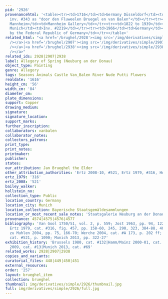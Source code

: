 ```yaml
---
pid: '2926'
provenancehtml: '<table><tr><td>1716</td><td>Germany Düsseldorf</td><td>Galerie Düsseldorf
  inv. #343 as "door den Fluweelen Bruegel en van Balen"</td></tr><tr><td>1730</td><td>Germany
  Mannheim</td><td>Mannheim Gallery</td></tr><tr><td>1822 to 1939</td><td>Germany
  Munich</td><td>Inv. #2219</td></tr><tr><td>1966</td><td>Germany</td><td>Restored
  by the Federal Republic of Germany</td></tr></table>'
related_html: "<a href='/brughel/2928'><img src='/img/derivatives/simple/2928/thumbnail.jpg'
  /></a>|<a href='/brughel/2907'><img src='/img/derivatives/simple/2907/thumbnail.jpg'
  /></a>|<a href='/brughel/2938'><img src='/img/derivatives/simple/2938/thumbnail.jpg'
  /></a>"
related_ids: 2928|2907|2938
label: Allegory of Spring (Neuburg an der Donau)
object_type: Painting
genre: Allegory
tags: Seasons Animals Castle Van_Balen River Nude Putti Flowers
realdate: '1616'
height_cm: '56'
width_cm: '84'
diameter_cm:
plate_dimensions:
support: Copper
drawing_medium:
signature:
signature_location:
support_marks:
further_inscription:
collaborators: vanbalen
collaborator_notes:
collectors_patrons:
print_type:
print_notes:
printmaker:
publisher:
states:
our_attribution: Jan Brueghel the Elder
other_attribution_authorities: 'Ertz 2008-10, #521, Ertz 1979, #316, Honig database'
ertz_1979: '316'
ertz_2008: '521'
bailey_walker:
hollstein_no:
collection_type: Public
location_country: Germany
location_city: Munich
location_collection: Bayerische Staatsgemäldesammlungen
location_or_most_recent_sale_notes: 'Staatsgalerie Neuburg an der Donau, inv. #13709'
provenance: 4574|4575|4576|4577
bibliography: 'Van Gool 1750/51, vol. 2, p. 559; Jost 1963, pp. 94, 122, fig. 23;
  Ertz 1979, cat. #316, fig. 457, pp. 158-60, 245, 290, 323, 384-88, 408, 610; Von
  zu Muhlen 2004, pp. 75, 166-70; Werche 2004, cat. #A 173, p. 202 ff; Ertz 2008-10,
  cat. #521, p. 1090; Munich 2013, pp. 322-27'
exhibition_history: 'Brussels 1980, cat. #132|Hamm/Mainz 2000-01, cat. #25|Munich
  2009, cat. #13|Munich 2013, cat. #69'
related_works: 2928|2907|2938
copies_and_variants:
curatorial_files: 448|449|450|451
external_resources:
order: '257'
layout: brueghel_item
collection: brueghel
thumbnail: img/derivatives/simple/2926/thumbnail.jpg
full: img/derivatives/simple/2926/full.jpg
---
```

